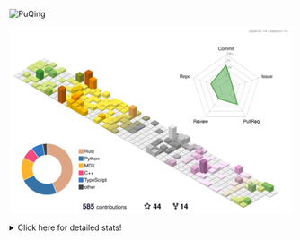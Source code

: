 ![PuQing](https://user-images.githubusercontent.com/27223114/171565019-9a56fae6-b08b-421f-99db-7e830da42371.png)

![](./profile-3d-contrib/profile-season-animate.svg)

<details>
<summary>Click here for detailed stats!</summary>

<!--START_SECTION:waka-->
![Lines of code](https://img.shields.io/badge/From%20Hello%20World%20I%27ve%20Written-2.3%20million%20lines%20of%20code-blue)

**🐱 My GitHub Data** 

> 📦 449.1 kB Used in GitHub's Storage 
 > 
> 🏆 258 Contributions in the Year 2025
 > 
> 🚫 Not Opted to Hire
 > 
> 📜 40 Public Repositories 
 > 
> 🔑 34 Private Repositories 
 > 
**I'm an Early 🐤** 

```text
🌞 Morning                843 commits         ██░░░░░░░░░░░░░░░░░░░░░░░   09.86 % 
🌆 Daytime                3675 commits        ███████████░░░░░░░░░░░░░░   43.00 % 
🌃 Evening                1944 commits        ██████░░░░░░░░░░░░░░░░░░░   22.75 % 
🌙 Night                  2084 commits        ██████░░░░░░░░░░░░░░░░░░░   24.39 % 
```


📊 **This Week I Spent My Time On** 

```text
💬 Programming Languages: 
Surfing                  19 hrs 11 mins      ████████████░░░░░░░░░░░░░   48.93 % 
Chat                     10 hrs 7 mins       ██████░░░░░░░░░░░░░░░░░░░   25.80 % 
Python                   5 hrs 8 mins        ███░░░░░░░░░░░░░░░░░░░░░░   13.12 % 
ShellSession             2 hrs 21 mins       ██░░░░░░░░░░░░░░░░░░░░░░░   06.02 % 
Swift                    1 hr 2 mins         █░░░░░░░░░░░░░░░░░░░░░░░░   02.67 % 

🔥 Editors: 
Arc                      19 hrs 11 mins      ████████████░░░░░░░░░░░░░   48.93 % 
WeChat                   8 hrs 55 mins       ██████░░░░░░░░░░░░░░░░░░░   22.78 % 
VS Code                  5 hrs 36 mins       ████░░░░░░░░░░░░░░░░░░░░░   14.29 % 
Ghostty                  2 hrs 23 mins       ██░░░░░░░░░░░░░░░░░░░░░░░   06.10 % 
Telegram                 1 hr 11 mins        █░░░░░░░░░░░░░░░░░░░░░░░░   03.02 % 

💻 Operating System: 
Mac                      33 hrs 51 mins      ██████████████████████░░░   86.34 % 
WSL                      2 hrs 53 mins       ██░░░░░░░░░░░░░░░░░░░░░░░   07.39 % 
Linux                    2 hrs 27 mins       ██░░░░░░░░░░░░░░░░░░░░░░░   06.27 % 
```


<!--END_SECTION:waka-->
</details>
